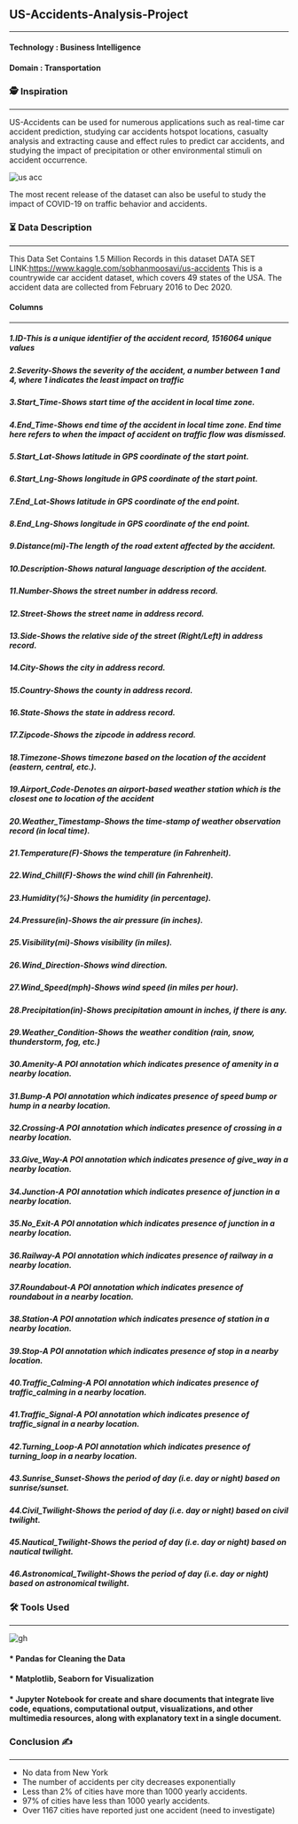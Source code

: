 ## US-Accidents-Analysis-Project
__________________________________________________________________________

#### Technology : Business Intelligence
#### Domain     : Transportation
### 🕵 Inspiration
*******************************************
US-Accidents can be used for numerous applications such as real-time car accident prediction, studying car accidents hotspot locations, casualty analysis and extracting cause and effect rules to predict car accidents, and studying the impact of precipitation or other environmental stimuli on accident occurrence. 

![us acc](https://user-images.githubusercontent.com/79318960/143535268-17e1309f-78c8-4927-bb31-80d525eac339.png)


The most recent release of the dataset can also be useful to study the impact of COVID-19 on traffic behavior and accidents.

### ⏳ Data Description
_____________________________________________________________________________________
This Data Set Contains 1.5 Million Records in this dataset
DATA SET LINK:https://www.kaggle.com/sobhanmoosavi/us-accidents
This is a countrywide car accident dataset, which covers 49 states of the USA. The accident data are collected from February 2016 to Dec 2020.
#### Columns
____________________________________________________________________________________________________

##### 1.ID-This is a unique identifier of the accident record, 1516064 unique values
##### 2.Severity-Shows the severity of the accident, a number between 1 and 4, where 1 indicates the least impact on traffic
##### 3.Start_Time-Shows start time of the accident in local time zone.
##### 4.End_Time-Shows end time of the accident in local time zone. End time here refers to when the impact of accident on traffic flow was dismissed.
##### 5.Start_Lat-Shows latitude in GPS coordinate of the start point.
##### 6.Start_Lng-Shows longitude in GPS coordinate of the start point.
##### 7.End_Lat-Shows latitude in GPS coordinate of the end point.
##### 8.End_Lng-Shows longitude in GPS coordinate of the end point.
##### 9.Distance(mi)-The length of the road extent affected by the accident.
##### 10.Description-Shows natural language description of the accident.
##### 11.Number-Shows the street number in address record.
##### 12.Street-Shows the street name in address record.
##### 13.Side-Shows the relative side of the street (Right/Left) in address record.
##### 14.City-Shows the city in address record.
##### 15.Country-Shows the county in address record.
##### 16.State-Shows the state in address record.
##### 17.Zipcode-Shows the zipcode in address record.
##### 18.Timezone-Shows timezone based on the location of the accident (eastern, central, etc.).
##### 19.Airport_Code-Denotes an airport-based weather station which is the closest one to location of the accident
##### 20.Weather_Timestamp-Shows the time-stamp of weather observation record (in local time).
##### 21.Temperature(F)-Shows the temperature (in Fahrenheit).
##### 22.Wind_Chill(F)-Shows the wind chill (in Fahrenheit).
##### 23.Humidity(%)-Shows the humidity (in percentage).
##### 24.Pressure(in)-Shows the air pressure (in inches).
##### 25.Visibility(mi)-Shows visibility (in miles).
##### 26.Wind_Direction-Shows wind direction.
##### 27.Wind_Speed(mph)-Shows wind speed (in miles per hour).
##### 28.Precipitation(in)-Shows precipitation amount in inches, if there is any.
##### 29.Weather_Condition-Shows the weather condition (rain, snow, thunderstorm, fog, etc.)
##### 30.Amenity-A POI annotation which indicates presence of amenity in a nearby location.
##### 31.Bump-A POI annotation which indicates presence of speed bump or hump in a nearby location.
##### 32.Crossing-A POI annotation which indicates presence of crossing in a nearby location.
##### 33.Give_Way-A POI annotation which indicates presence of give_way in a nearby location.
##### 34.Junction-A POI annotation which indicates presence of junction in a nearby location.
##### 35.No_Exit-A POI annotation which indicates presence of junction in a nearby location.
##### 36.Railway-A POI annotation which indicates presence of railway in a nearby location.
##### 37.Roundabout-A POI annotation which indicates presence of roundabout in a nearby location.
##### 38.Station-A POI annotation which indicates presence of station in a nearby location.
##### 39.Stop-A POI annotation which indicates presence of stop in a nearby location.
##### 40.Traffic_Calming-A POI annotation which indicates presence of traffic_calming in a nearby location.
##### 41.Traffic_Signal-A POI annotation which indicates presence of traffic_signal in a nearby location.
##### 42.Turning_Loop-A POI annotation which indicates presence of turning_loop in a nearby location.
##### 43.Sunrise_Sunset-Shows the period of day (i.e. day or night) based on sunrise/sunset.
##### 44.Civil_Twilight-Shows the period of day (i.e. day or night) based on civil twilight.
##### 45.Nautical_Twilight-Shows the period of day (i.e. day or night) based on nautical twilight.
##### 46.Astronomical_Twilight-Shows the period of day (i.e. day or night) based on astronomical twilight.

### 🛠 Tools Used
_____________________________________________________________________________________________________
![gh](https://user-images.githubusercontent.com/79318960/143535805-a972b31b-a03a-4379-998d-0f1f3387a6a2.png)

#### * Pandas for Cleaning the Data
#### * Matplotlib, Seaborn for Visualization
#### * Jupyter Notebook for create and share documents that integrate live code, equations, computational output, visualizations, and other multimedia resources, along with explanatory text in a single document.

### Conclusion ✍️
___________________________________________________________________________________________________________________________
* No data from New York
* The number of accidents per city decreases exponentially
* Less than 2% of cities have more than 1000 yearly accidents.
* 97% of cities have less than 1000 yearly accidents.
* Over 1167 cities have reported just one accident (need to investigate)
